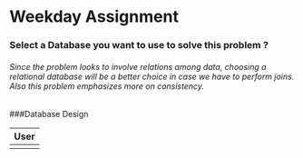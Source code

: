 # Weekday Assignment

### Select a Database you want to use to solve this problem ?
###### Since the problem looks to involve relations among data, choosing a relational database will be a better choice in case we have to perform joins. Also this problem emphasizes more on consistency.

###Database Design 

| User  | 
| ------------- |
|   | 